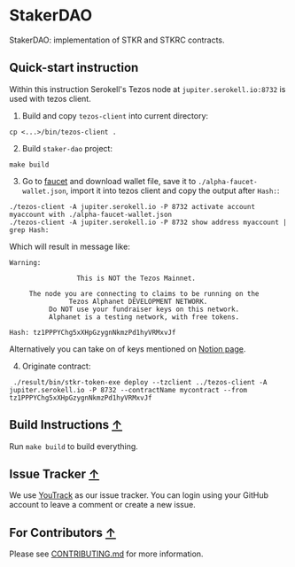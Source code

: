 <!--
   - SPDX-FileCopyrightText: 2019 Serokell <https://serokell.io>
   -
   - SPDX-License-Identifier: LicenseRef-ReplaceMe
   -->

# StakerDAO

StakerDAO: implementation of STKR and STKRC contracts.

## Quick-start instruction

Within this instruction Serokell's Tezos node at
`jupiter.serokell.io:8732` is used with tezos client.

1. Build and copy `tezos-client` into current directory:

```
cp <...>/bin/tezos-client .
```

2. Build `staker-dao` project:

```
make build
```

3. Go to [faucet](https://faucet.tzalpha.net/) and download
wallet file, save it to `./alpha-faucet-wallet.json`, import it into
tezos client and copy the output after `Hash:`:

```
./tezos-client -A jupiter.serokell.io -P 8732 activate account myaccount with ./alpha-faucet-wallet.json
./tezos-client -A jupiter.serokell.io -P 8732 show address myaccount | grep Hash:
```

Which will result in message like:

```
Warning:

                 This is NOT the Tezos Mainnet.

     The node you are connecting to claims to be running on the
               Tezos Alphanet DEVELOPMENT NETWORK.
          Do NOT use your fundraiser keys on this network.
          Alphanet is a testing network, with free tokens.

Hash: tz1PPPYChg5xXHpGzygnNkmzPd1hyVRMxvJf
```

Alternatively you can take on of keys mentioned on
[Notion page](https://www.notion.so/serokell/Meta-Tezos-95973ecb1c3449e6859a3720af81c6fb).

4. Originate contract:

```
 ./result/bin/stkr-token-exe deploy --tzclient ../tezos-client -A jupiter.serokell.io -P 8732 --contractName mycontract --from tz1PPPYChg5xXHpGzygnNkmzPd1hyVRMxvJf
```

## Build Instructions [↑](#-StakerDAO)

Run `make build` to build everything.

## Issue Tracker [↑](#-StakerDAO)

We use [YouTrack](https://issues.serokell.io/issues/SDAO) as our issue
tracker. You can login using your GitHub account to leave a comment or
create a new issue.

## For Contributors [↑](#-StakerDAO)

Please see [CONTRIBUTING.md](CONTRIBUTING.md) for more information.
